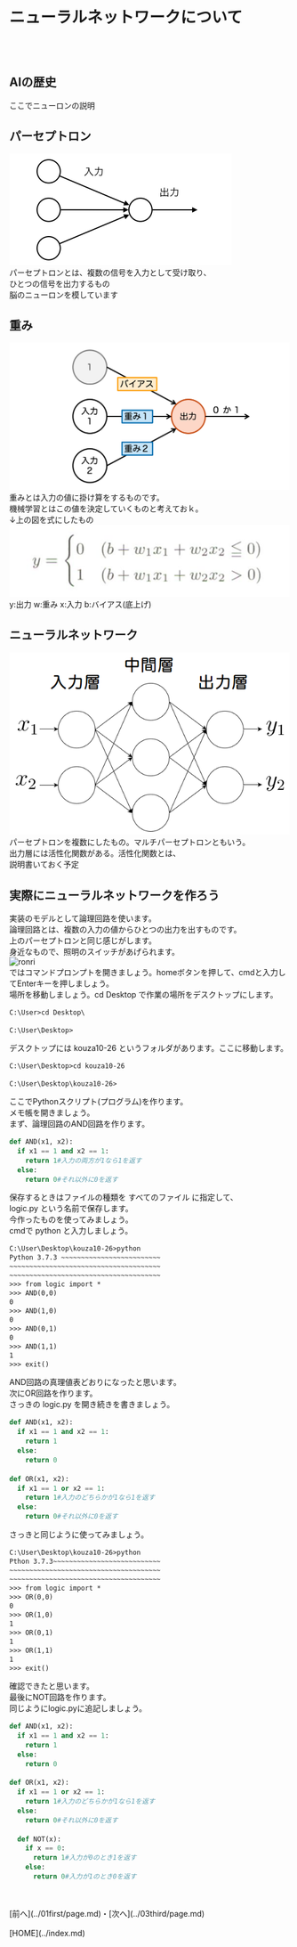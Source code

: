 # ニューラルネットワークについて
<br>
<br>

## AIの歴史
ここでニューロンの説明
<br>

## パーセプトロン
![aaa](./images/perceptron.png)
<br>
パーセプトロンとは、複数の信号を入力として受け取り、  
ひとつの信号を出力するもの  
脳のニューロンを模しています
<br>

## 重み
![omomi](./images/omomibias.png)
<br>
重みとは入力の値に掛け算をするものです。  
機械学習とはこの値を決定していくものと考えておｋ。  
↓上の図を式にしたもの  
![weight](./images/weight.png)
<br>
y:出力 w:重み x:入力 b:バイアス(底上げ)
<br>

## ニューラルネットワーク
![mlp](./images/mlp.png)
<br>
パーセプトロンを複数にしたもの。マルチパーセプトロンともいう。  
出力層には活性化関数がある。活性化関数とは、  
説明書いておく予定
<br>

## 実際にニューラルネットワークを作ろう
実装のモデルとして論理回路を使います。  
論理回路とは、複数の入力の値からひとつの出力を出すものです。  
上のパーセプトロンと同じ感じがします。  
身近なもので、照明のスイッチがあげられます。  
![ronri](./images/ronnri.png)
<br>
ではコマンドプロンプトを開きましょう。homeボタンを押して、cmdと入力してEnterキーを押しましょう。  
場所を移動しましょう。cd Desktop で作業の場所をデスクトップにします。  
```
C:\User>cd Desktop\

C:\User\Desktop>
```
デスクトップには kouza10-26 というフォルダがあります。ここに移動します。
```
C:\User\Desktop>cd kouza10-26

C:\User\Desktop\kouza10-26>
```
ここでPythonスクリプト(プログラム)を作ります。  
メモ帳を開きましょう。  
まず、論理回路のAND回路を作ります。  
```python
def AND(x1, x2):
  if x1 == 1 and x2 == 1:
    return 1#入力の両方が1なら1を返す
  else:
    return 0#それ以外に0を返す
```
保存するときはファイルの種類を すべてのファイル に指定して、  
logic.py という名前で保存します。  
今作ったものを使ってみましょう。  
cmdで python と入力しましょう。  
```
C:\User\Desktop\kouza10-26>python
Python 3.7.3 ~~~~~~~~~~~~~~~~~~~~~~~~~
~~~~~~~~~~~~~~~~~~~~~~~~~~~~~~~~~~~~~~
~~~~~~~~~~~~~~~~~~~~~~~~~~~~~~~~~~~~~~
>>> from logic import *
>>> AND(0,0)
0
>>> AND(1,0)
0
>>> AND(0,1)
0
>>> AND(1,1)
1
>>> exit()
```
AND回路の真理値表どおりになったと思います。  
次にOR回路を作ります。  
さっきの logic.py を開き続きを書きましょう。  
```python
def AND(x1, x2):
  if x1 == 1 and x2 == 1:
    return 1
  else:
    return 0

def OR(x1, x2):
  if x1 == 1 or x2 == 1:
    return 1#入力のどちらかが1なら1を返す
  else:
    return 0#それ以外に0を返す
```
さっきと同じように使ってみましょう。  
```
C:\User\Desktop\kouza10-26>python
Pthon 3.7.3~~~~~~~~~~~~~~~~~~~~~~~~~~~
~~~~~~~~~~~~~~~~~~~~~~~~~~~~~~~~~~~~~~
~~~~~~~~~~~~~~~~~~~~~~~~~~~~~~~~~~~~~~
>>> from logic import *
>>> OR(0,0)
0
>>> OR(1,0)
1
>>> OR(0,1)
1
>>> OR(1,1)
1
>>> exit()
```
確認できたと思います。  
最後にNOT回路を作ります。  
同じようにlogic.pyに追記しましょう。  
```python
def AND(x1, x2):
  if x1 == 1 and x2 == 1:
    return 1
  else:
    return 0

def OR(x1, x2):
  if x1 == 1 or x2 == 1:
    return 1#入力のどちらかが1なら1を返す
  else:
    return 0#それ以外に0を返す

  def NOT(x):
    if x == 0:
      return 1#入力が0のとき1を返す
    else:
      return 0#入力が1のとき0を返す
```

<br>
<br>
[前へ](../01first/page.md)・[次へ](../03third/page.md)
<br>
<br>
[HOME](../index.md)
